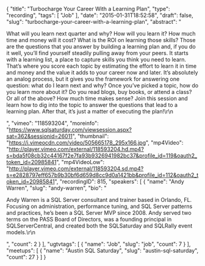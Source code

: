 {
  "title": "Turbocharge Your Career With a Learning Plan",
  "type": "recording",
  "tags": [
    "Job"
  ],
  "date": "2015-01-31T18:52:58",
  "draft": false,
  "slug": "turbocharge-your-career-with-a-learning-plan",
  "abstract": "<p>What will you learn next quarter and why? How will you learn it? How much time and money will it cost? What is the ROI on learning those skills? Those are the questions that you answer by building a learning plan and, if you do it well, you’ll find yourself steadily pulling away from your peers. It starts with a learning list, a place to capture skills you think you need to learn. That’s where you score each topic by estimating the effort to learn it in time and money and the value it adds to your career now and later. It’s absolutely an analog process, but it gives you the framework for answering one question: what do I learn next and why? Once you’ve picked a topic, how do you learn more about it? Do you read blogs, buy books, or attend a class? Or all of the above? How much time makes sense? Join this session and learn how to dig into the topic to answer the questions that lead to a learning plan. After that, it’s just a matter of executing the plan!\r\n</p>",
  "vimeo": "118593204",
  "moreinfo": "https://www.sqlsaturday.com/viewsession.aspx?sat=362&sessionid=26011",
  "thumbnail": "https://i.vimeocdn.com/video/505665178_295x166.jpg",
  "mp4Video": "http://player.vimeo.com/external/118593204.hd.mp4?s=bda5f08cb32c44167f2e7fa93b9326941982bc37&profile_id=119&oauth2_token_id=20985841",
  "mp4VideoLow": "http://player.vimeo.com/external/118593204.sd.mp4?s=e2828797eff657b9b30bf6d659d8cc9d0a1421bb&profile_id=112&oauth2_token_id=20985841",
  "recordingID": 815,
  "speakers": [
    {
      "name": "Andy Warren",
      "slug": "andy-warren",
      "bio": "<p>Andy Warren is a SQL Server consultant and trainer based in Orlando, FL. Focusing on administration, performance tuning, and SQL Server patterns and practices, he’s been a SQL Server MVP since 2008. Andy served two terms on the PASS Board of Directors, was a founding principal in SQLServerCentral, and created both the SQLSaturday and SQLRally event models.\r\n</p>",
      "count": 2
    }
  ],
  "ugtvtags": [
    {
      "name": "Job",
      "slug": "job",
      "count": 7
    }
  ],
  "meetups": [
    {
      "name": "Austin SQL Saturday",
      "slug": "austin-sql-saturday",
      "count": 27
    }
  ]
}
